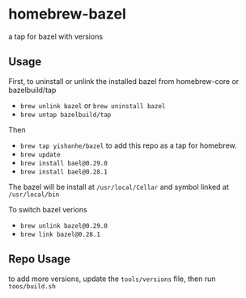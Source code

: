# homebrew-bazel
a tap for bazel with versions


## Usage

First, to uninstall or unlink the installed bazel from homebrew-core or bazelbuild/tap

- `brew unlink bazel` or `brew uninstall bazel`
- `brew untap bazelbuild/tap`

Then

- `brew tap yishanhe/bazel` to add this repo as a tap for homebrew.
- `brew update`
- `brew install bael@0.29.0`
- `brew install bael@0.28.1`

The bazel will be install at `/usr/local/Cellar` and symbol linked at `/usr/local/bin`

To switch bazel verions

- `brew unlink bazel@0.29.0`
- `brew link bazel@0.28.1`


## Repo Usage

to add more versions, update the `tools/versions` file, then run `toos/build.sh`
